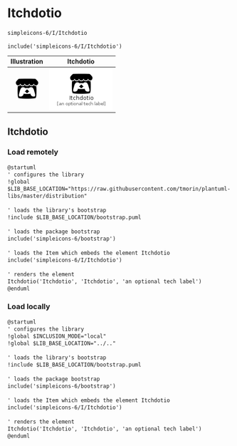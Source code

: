 # Itchdotio


```text
simpleicons-6/I/Itchdotio
```

```text
include('simpleicons-6/I/Itchdotio')
```



| Illustration | Itchdotio |
| :---: | :---: |
| ![illustration for Illustration](../../simpleicons-6/I/Itchdotio.png) | ![illustration for Itchdotio](../../simpleicons-6/I/Itchdotio.Local.png) |




## Itchdotio

### Load remotely
```plantuml
@startuml
' configures the library
!global $LIB_BASE_LOCATION="https://raw.githubusercontent.com/tmorin/plantuml-libs/master/distribution"

' loads the library's bootstrap
!include $LIB_BASE_LOCATION/bootstrap.puml

' loads the package bootstrap
include('simpleicons-6/bootstrap')

' loads the Item which embeds the element Itchdotio
include('simpleicons-6/I/Itchdotio')

' renders the element
Itchdotio('Itchdotio', 'Itchdotio', 'an optional tech label')
@enduml
```

### Load locally
```plantuml
@startuml
' configures the library
!global $INCLUSION_MODE="local"
!global $LIB_BASE_LOCATION="../.."

' loads the library's bootstrap
!include $LIB_BASE_LOCATION/bootstrap.puml

' loads the package bootstrap
include('simpleicons-6/bootstrap')

' loads the Item which embeds the element Itchdotio
include('simpleicons-6/I/Itchdotio')

' renders the element
Itchdotio('Itchdotio', 'Itchdotio', 'an optional tech label')
@enduml
```

